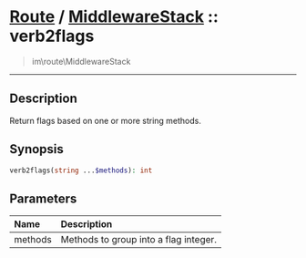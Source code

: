 # [Route](route.md) / [MiddlewareStack](route-MiddlewareStack.md) :: verb2flags
 > im\route\MiddlewareStack
____

## Description
Return flags based on one or more string methods.

## Synopsis
```php
verb2flags(string ...$methods): int
```

## Parameters
| Name | Description |
| :--- | :---------- |
| methods | Methods to group into a flag integer. |
